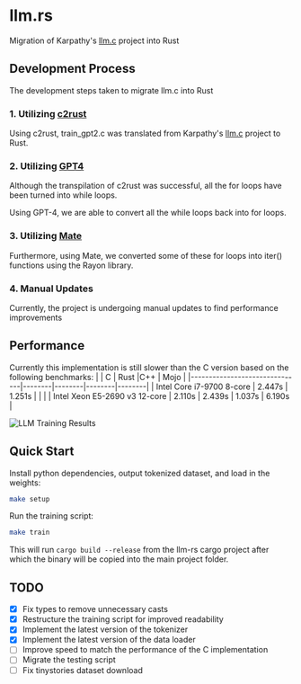 # llm.rs

Migration of Karpathy's [llm.c](https://github.com/karpathy/llm.c) project into Rust

## Development Process

The development steps taken to migrate llm.c into Rust

### 1. Utilizing [c2rust](https://github.com/immunant)

Using c2rust, train_gpt2.c was translated from Karpathy's [llm.c](https://github.com/karpathy/llm.c) project to Rust.

### 2. Utilizing [GPT4](https://chat.openai.com)

Although the transpilation of c2rust was successful, all the for loops have been turned into while loops.

Using GPT-4, we are able to convert all the while loops back into for loops.

### 3. Utilizing [Mate](https://github.com/trusted-programming/mate)

Furthermore, using Mate, we converted some of these for loops into iter() functions using the Rayon library.

### 4. Manual Updates

Currently, the project is undergoing manual updates to find performance improvements

## Performance

Currently this implementation is still slower than the C version based on the following benchmarks:
|                               | C      | Rust   |C++     | Mojo   |
|-------------------------------|--------|--------|--------|--------|
| Intel Core i7-9700 8-core     | 2.447s | 1.251s |        |        |
| Intel Xeon E5-2690 v3 12-core | 2.110s | 2.439s | 1.037s | 6.190s |

![LLM Training Results](images/llm_training_esults.png)

## Quick Start

Install python dependencies, output tokenized dataset, and load in the weights:

```bash
make setup
```

Run the training script:

```bash
make train
```

This will run `cargo build --release` from the llm-rs cargo project after which the binary will be copied into the main project folder.

## TODO

- [X] Fix types to remove unnecessary casts
- [X] Restructure the training script for improved readability
- [X] Implement the latest version of the tokenizer
- [X] Implement the latest version of the data loader
- [ ] Improve speed to match the performance of the C implementation 
- [ ] Migrate the testing script
- [ ] Fix tinystories dataset download
